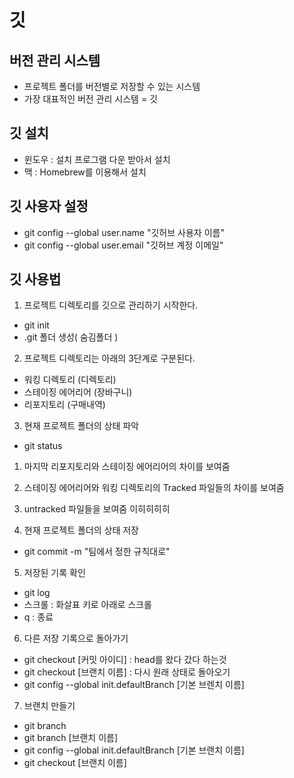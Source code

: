 # 깃

## 버전 관리 시스템
- 프로젝트 폴더를 버전별로 저장할 수 있는 시스템
- 가장 대표적인 버전 관리 시스템 = 깃

## 깃 설치
- 윈도우 : 설치 프로그램 다운 받아서 설치
- 맥 : Homebrew를 이용해서 설치

## 깃 사용자 설정
- git config --global user.name "깃허브 사용자 이름"
- git config --global user.email "깃허브 계정 이메일"

## 깃 사용법
1. 프로젝트 디렉토리를 깃으로 관리하기 시작한다.
  - git init
  - .git 폴더 생성( 숨김폴더 )

2. 프로젝트 디렉토리는 아래의 3단계로 구분된다.
  - 워킹 디렉토리 (디렉토리)
  - 스테이징 에어리어 (장바구니)
  - 리포지토리 (구매내역)

3. 현재 프로젝트 폴더의 상태 파악
  - git status
  1. 마지막 리포지토리와 스테이징 에어리어의 차이를 보여줌
  2. 스테이징 에어리어와 워킹 디렉토리의 Tracked 파일들의 차이를 보여줌
  3. untracked 파일들을 보여줌 이히히히히

4. 현재 프로젝트 폴더의 상태 저장
  - git commit -m "팀에서 정한 규칙대로"

5. 저장된 기록 확인
  - git log
  - 스크롤 : 화살표 키로 아래로 스크롤
  - q : 종료

6. 다른 저장 기록으로 돌아가기
  - git checkout [커밋 아이디] : head를 왔다 갔다 하는것
  - git checkout [브랜치 이름] : 다시 원래 상태로 돌아오기
  - git config --global init.defaultBranch [기본 브렌치 이름]

7. 브랜치 만들기
  - git branch
  - git branch [브랜치 이름]
  - git config --global init.defaultBranch [기본 브랜치 이름]
  - git checkout [브랜치 이름]